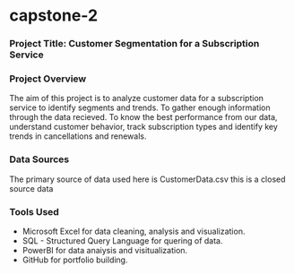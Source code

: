 # capstone-2

### Project Title: Customer Segmentation for a Subscription Service

### Project Overview
The aim of this project is to analyze customer data for a subscription service to identify 
segments and trends. To gather enough information through the data recieved. 
To know the best performance from our data, understand customer behavior,
track subscription types and identify key trends in cancellations and renewals. 

### Data Sources
The primary source of data used here is CustomerData.csv this is a closed source data 

### Tools Used
- Microsoft Excel for data cleaning, analysis and visualization.
- SQL - Structured Query Language for quering of data.
- PowerBI for data anaiysis and visitualization.
- GitHub for portfolio building.
